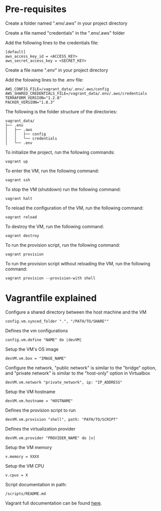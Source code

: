 # Pre-requisites

Create a folder named ".env/.aws" in your project directory

Create a file named "credentials" in the ".env/.aws" folder

Add the following lines to the credentials file:

~~~
[default]
aws_access_key_id = <ACCESS_KEY>
aws_secret_access_key = <SECRET_KEY>
~~~

Create a file name ".env" in your project directory

Add the folowing lines to the .env file:

~~~
AWS_CONFIG_FILE=/vagrant_data/.env/.aws/config
AWS_SHARED_CREDENTIALS_FILE=/vagrant_data/.env/.aws/credentials
TERRAFORM_VERSION="1.2.8"
PACKER_VERSION="1.8.3"
~~~

The following is the folder structure of the directories:

~~~
vagrant_data/
├── .env
│   ├── .aws
│   │   ├── config
│   │   └── credentials
│   └── .env
~~~

To initialize the project, run the following commands:

```vagrant up```

To enter the VM, run the following command:

```vagrant ssh```

To stop the VM (shutdown) run the following command:

```vagrant halt```

To reload the configuration of the VM, run the following command:

```vagrant reload```

To destroy the VM, run the following command:

```vagrant destroy```

To run the provision script, run the following command:

```vagrant provision```

To run the provision script without reloading the VM, run the following command:

```vagrant provision --provision-with shell```

# Vagrantfile explained

Configure a shared directory between the host machine and the VM

```config.vm.synced_folder ".", "/PATH/TO/SHARE""```

Defines the vm configurations

```config.vm.define "NAME" do |devVM|```

Setup the VM's OS image

```devVM.vm.box = "IMAGE_NAME"```

Configure the network, "public network" is similar to the "bridge" option, and "private network" is similar to the "host-only" option in Virtualbox

```devVM.vm.network "private_network", ip: "IP_ADDRESS"```

Setup the VM hostname

```devVM.vm.hostname = "HOSTNAME"```

Defines the provision script to run

```devVM.vm.provision "shell", path: "PATH/TO/SCRIPT"```

Defines the virtualization provider

```devVM.vm.provider "PROVIDER_NAME" do |v|```

Setup the VM memory

```v.memory = XXXX```

Setup the VM CPU

```v.cpus = X```

Script documentation in path:

```/scripts/README.md```

Vagrant full documentation can be found [here][vagrant].

[vagrant]: https://developer.hashicorp.com/vagrant/docs/

